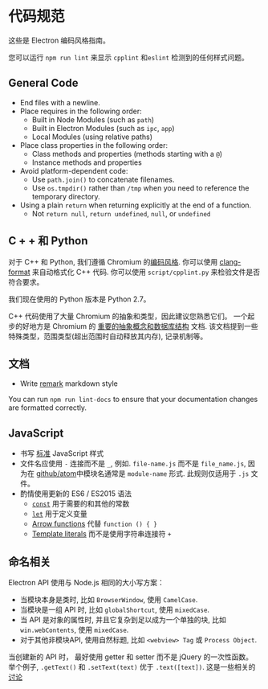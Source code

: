 # 代码规范

这些是 Electron 编码风格指南。

您可以运行 `npm run lint` 来显示 `cpplint` 和`eslint` 检测到的任何样式问题。

## General Code

* End files with a newline.
* Place requires in the following order: 
  * Built in Node Modules (such as `path`)
  * Built in Electron Modules (such as `ipc`, `app`)
  * Local Modules (using relative paths)
* Place class properties in the following order: 
  * Class methods and properties (methods starting with a `@`)
  * Instance methods and properties
* Avoid platform-dependent code: 
  * Use `path.join()` to concatenate filenames.
  * Use `os.tmpdir()` rather than `/tmp` when you need to reference the temporary directory.
* Using a plain `return` when returning explicitly at the end of a function. 
  * Not `return null`, `return undefined`, `null`, or `undefined`

## C + + 和 Python

对于 C++ 和 Python, 我们遵循 Chromium 的[编码风格](https://www.chromium.org/developers/coding-style). 你可以使用 [clang-format](clang-format.md) 来自动格式化 C++ 代码. 你可以使用 `script/cpplint.py` 来检验文件是否符合要求。

我们现在使用的 Python 版本是 Python 2.7。

C++ 代码使用了大量 Chromium 的抽象和类型，因此建议您熟悉它们。 一个起步的好地方是 Chromium 的 [重要的抽象概念和数据库结构](https://www.chromium.org/developers/coding-style/important-abstractions-and-data-structures) 文档. 该文档提到一些特殊类型，范围类型(超出范围时自动释放其内存), 记录机制等。

## 文档

* Write [remark](https://github.com/remarkjs/remark) markdown style

You can run `npm run lint-docs` to ensure that your documentation changes are formatted correctly.

## JavaScript

* 书写 [标准](https://npm.im/standard) JavaScript 样式
* 文件名应使用 `-` 连接而不是 `_`, 例如. `file-name.js` 而不是 `file_name.js`, 因为在 [github/atom](https://github.com/github/atom)中模块名通常是 `module-name` 形式. 此规则仅适用于 `.js` 文件。
* 酌情使用更新的 ES6 / ES2015 语法 
  * [`const`](https://developer.mozilla.org/en-US/docs/Web/JavaScript/Reference/Statements/const) 用于需要的和其他的常数
  * [`let`](https://developer.mozilla.org/en-US/docs/Web/JavaScript/Reference/Statements/let) 用于定义变量
  * [Arrow functions](https://developer.mozilla.org/en-US/docs/Web/JavaScript/Reference/Functions/Arrow_functions) 代替 `function () { }`
  * [Template literals](https://developer.mozilla.org/en-US/docs/Web/JavaScript/Reference/Template_literals) 而不是使用字符串连接符 `+`

## 命名相关

Electron API 使用与 Node.js 相同的大小写方案：

* 当模块本身是类时, 比如 `BrowserWindow`, 使用 `CamelCase`.
* 当模块是一组 API 时, 比如 `globalShortcut`, 使用 `mixedCase`.
* 当 API 是对象的属性时, 并且它复杂到足以成为一个单独的块, 比如 `win.webContents`, 使用 `mixedCase`.
* 对于其他非模块API, 使用自然标题, 比如 `<webview> Tag` 或 `Process Object`.

当创建新的 API 时， 最好使用 getter 和 setter 而不是 jQuery 的一次性函数。 举个例子, `.getText()` 和 `.setText(text)` 优于 `.text([text])`. 这是一些相关的 [讨论](https://github.com/electron/electron/issues/46)